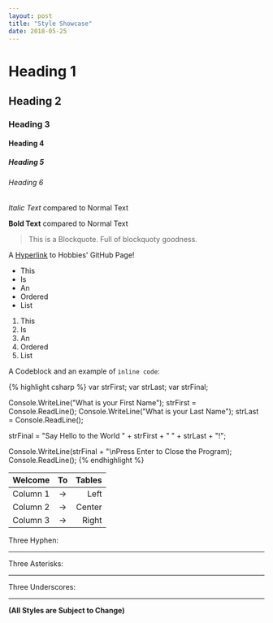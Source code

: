 ```yaml
---
layout: post
title: "Style Showcase"
date: 2018-05-25
---
```


# Heading 1

## Heading 2

### Heading 3

#### Heading 4

##### Heading 5

###### Heading 6

*Italic Text* compared to Normal Text

**Bold Text** compared to Normal Text

> This is a Blockquote. Full of blockquoty goodness.

A [Hyperlink](https://github.com/HobbieJ/Hobbies/) to Hobbies' GitHub Page!

* This
* Is
* An
* Ordered
* List

1. This
2. Is
3. An
4. Ordered
5. List

A Codeblock and an example of `inline code`:

{% highlight csharp %}
var strFirst;
var strLast;
var strFinal;

Console.WriteLine("What is your First Name");
strFirst = Console.ReadLine();
Console.WriteLine("What is your Last Name");
strLast = Console.ReadLine();

strFinal = "Say Hello to the World " + strFirst + " " + strLast + "!";

Console.WriteLine(strFinal + "\nPress Enter to Close the Program);
Console.ReadLine();
{% endhighlight %}

| Welcome  | To  | Tables |
| -------- |:---:| ------:|
| Column 1 | ->  | Left   |
| Column 2 | ->  | Center |
| Column 3 | ->  | Right  |

Three Hyphen:

---

Three Asterisks:

***

Three Underscores:

___

**(All Styles are Subject to Change)**